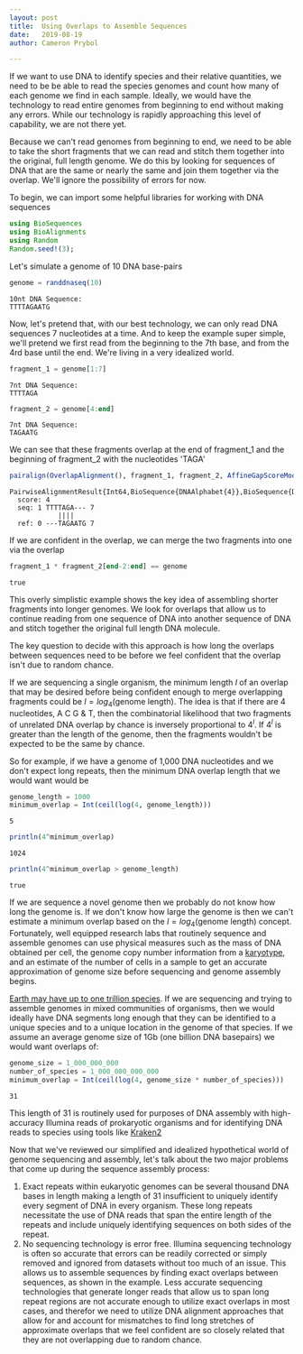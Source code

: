 ```yaml
---
layout: post  
title:  Using Overlaps to Assemble Sequences  
date:   2019-08-19  
author: Cameron Prybol  

---
```


If we want to use DNA to identify species and their relative quantities, we need to be be able to read the species genomes and count how many of each genome we find in each sample. Ideally, we would have the technology to read entire genomes from beginning to end without making any errors. While our technology is rapidly approaching this level of capability, we are not there yet.

Because we can't read genomes from beginning to end, we need to be able to take the short fragments that we can read and stitch them together into the original, full length genome. We do this by looking for sequences of DNA that are the same or nearly the same and join them together via the overlap. We'll ignore the possibility of errors for now.

To begin, we can import some helpful libraries for working with DNA sequences


```julia
using BioSequences
using BioAlignments
using Random
Random.seed!(3);
```

Let's simulate a genome of 10 DNA base-pairs


```julia
genome = randdnaseq(10)
```




    10nt DNA Sequence:
    TTTTAGAATG



Now, let's pretend that, with our best technology, we can only read DNA sequences 7 nucleotides at a time. And to keep the example super simple, we'll pretend we first read from the beginning to the 7th base, and from the 4rd base until the end. We're living in a very idealized world.


```julia
fragment_1 = genome[1:7]
```




    7nt DNA Sequence:
    TTTTAGA




```julia
fragment_2 = genome[4:end]
```




    7nt DNA Sequence:
    TAGAATG



We can see that these fragments overlap at the end of fragment_1 and the beginning of fragment_2 with the nucleotides 'TAGA'


```julia
pairalign(OverlapAlignment(), fragment_1, fragment_2, AffineGapScoreModel(match=1, mismatch=-1, gap_open=-1, gap_extend=-1))
```




    PairwiseAlignmentResult{Int64,BioSequence{DNAAlphabet{4}},BioSequence{DNAAlphabet{4}}}:
      score: 4
      seq: 1 TTTTAGA--- 7
                ||||   
      ref: 0 ---TAGAATG 7




If we are confident in the overlap, we can merge the two fragments into one via the overlap


```julia
fragment_1 * fragment_2[end-2:end] == genome
```




    true



This overly simplistic example shows the key idea of assembling shorter fragments into longer genomes. We look for overlaps that allow us to continue reading from one sequence of DNA into another sequence of DNA and stitch together the original full length DNA molecule.

The key question to decide with this approach is how long the overlaps between sequences need to be before we feel confident that the overlap isn't due to random chance.

If we are sequencing a single organism, the minimum length $l$ of an overlap that may be desired before being confident enough to merge overlapping fragments could be $l = log_4(\text{genome length})$. The idea is that if there are 4 nucleotides, A C G & T, then the combinatorial likelihood that two fragments of unrelated DNA overlap by chance is inversely proportional to $4^l$. If $4^l$ is greater than the length of the genome, then the fragments wouldn't be expected to be the same by chance.

So for example, if we have a genome of 1,000 DNA nucleotides and we don't expect long repeats, then the minimum DNA overlap length that we would want would be


```julia
genome_length = 1000
minimum_overlap = Int(ceil(log(4, genome_length)))
```




    5




```julia
println(4^minimum_overlap)
```

    1024



```julia
println(4^minimum_overlap > genome_length)
```

    true


If we are sequence a novel genome then we probably do not know how long the genome is. If we don't know how large the genome is then we can't estimate a minimum overlap based on the $l = log_4(\text{genome length})$ concept. Fortunately, well equipped research labs that routinely sequence and assemble genomes can use physical measures such as the mass of DNA obtained per cell, the genome copy number information from a [karyotype](https://en.wikipedia.org/wiki/Karyotype), and an estimate of the number of cells in a sample to get an accurate approximation of genome size before sequencing and genome assembly begins.

[Earth may have up to one trillion species](https://www.pnas.org/content/113/21/5970). If we are sequencing and trying to assemble genomes in mixed communities of organisms, then we would ideally have DNA segments long enough that they can be identified to a unique species and to a unique location in the genome of that species. If we assume an average genome size of 1Gb (one billion DNA basepairs) we would want overlaps of:


```julia
genome_size = 1_000_000_000
number_of_species = 1_000_000_000_000
minimum_overlap = Int(ceil(log(4, genome_size * number_of_species)))
```




    31



This length of 31 is routinely used for purposes of DNA assembly with high-accuracy Illumina reads of prokaryotic organisms and for identifying DNA reads to species using tools like [Kraken2](https://ccb.jhu.edu/software/kraken2/)

Now that we've reviewed our simplified and idealized hypothetical world of genome sequencing and assembly, let's talk about the two major problems that come up during the sequence assembly process:

1. Exact repeats within eukaryotic genomes can be several thousand DNA bases in length making a length of 31 insufficient to uniquely identify every segment of DNA in every organism. These long repeats necessitate the use of DNA reads that span the entire length of the repeats and include uniquely identifying sequences on both sides of the repeat.
2. No sequencing technology is error free. Illumina sequencing technology is often so accurate that errors can be readily corrected or simply removed and ignored from datasets without too much of an issue. This allows us to assemble sequences by finding exact overlaps between sequences, as shown in the example. Less accurate sequencing technologies that generate longer reads that allow us to span long repeat regions are not accurate enough to utilize exact overlaps in most cases, and therefor we need to utilize DNA alignment approaches that allow for and account for mismatches to find long stretches of approximate overlaps that we feel confident are so closely related that they are not overlapping due to random chance.
